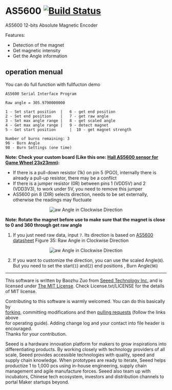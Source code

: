 # AS5600 [![Build Status](https://travis-ci.com/Seeed-Studio/Seeed_Arduino_AS5600.svg?branch=master)](https://travis-ci.com/Seeed-Studio/Seeed_Arduino_AS5600)
AS5600 12-bits Absolute Magnetic Encoder

Features:
- Detection of the magnet
- Get magnetic intensity
- Get the Angle information

## operation menual

You can do full function with fullfucton demo
```
AS5600 Serial Interface Program

Raw angle = 305.9790000000

1 - Set start position	|   6 - get end position
2 - Set end position	|   7 - get raw angle
3 - Set max angle range	|   8 - get scaled angle
4 - Get max angle range	|   9 - detect magnet
5 - Get start position 		|  10 - get magnet strength

Number of burns remaining: 3
96 - Burn Angle
98 - Burn Settings (one time)

```

****Note: Check your custom board (Like this one: [Hall AS5600 sensor for Game Wheel 23x23mm](https://community.element14.com/challenges-projects/project14/sensors/b/blog/posts/hall-sensor-as5600-for-game-wheel)):****

- If there is a pull-down resistor (1k) on pin 5 (PGO), internally there is already a pull-up resistor, there may be a conflict
- If there is a jumper resistor (0R) between pins 1 (VDD5V) and 2 (VDD3V3), to work under 5V, you need to remove this jumper
- AS5600 pin 8 (DIR) selects direction, needs to be set externally, otherwise the readings may fluctuate

<p align="center">
  <img src="https://user-images.githubusercontent.com/8660811/156690600-3f53a42b-e3c1-4673-a931-47c065e79812.png" alt="aw Angle in Clockwise Direction "/>
</p>

****Note: Rotate the magnet before use to make sure that the magnet is close to 0 and 360 through get raw angle****
1. If you just need raw data, input `7`.  Its direction is based on [AS5600 datasheet](https://ams.com/documents/20143/36005/AS5600_DS000365_5-00.pdf/649ee61c-8f9a-20df-9e10-43173a3eb323) Figure 35: Raw Angle in Clockwise Direction 
<p align="center">
  <img src="https://user-images.githubusercontent.com/4081906/57281395-7f757c00-70dd-11e9-85a4-2e2558ebf691.png" alt="aw Angle in Clockwise Direction "/>
</p>

2. If you want to customize the direction, you can use the scaled Angle(`8`). But you need to set the start(`1`) and(`2`) end positions , Burn Angle(`96`)

----

This software is written by Baozhu Zuo from [Seeed Technology Inc.](http://www.seeed.cc) and is licensed under [The MIT License](http://opensource.org/licenses/mit-license.php). Check License.txt/LICENSE for the details of MIT license.<br>

Contributing to this software is warmly welcomed. You can do this basically by<br>
[forking](https://help.github.com/articles/fork-a-repo), committing modifications and then [pulling requests](https://help.github.com/articles/using-pull-requests) (follow the links above<br>
for operating guide). Adding change log and your contact into file header is encouraged.<br>
Thanks for your contribution.

Seeed is a hardware innovation platform for makers to grow inspirations into differentiating products. By working closely with technology providers of all scale, Seeed provides accessible technologies with quality, speed and supply chain knowledge. When prototypes are ready to iterate, Seeed helps productize 1 to 1,000 pcs using in-house engineering, supply chain management and agile manufacture forces. Seeed also team up with incubators, Chinese tech ecosystem, investors and distribution channels to portal Maker startups beyond.
